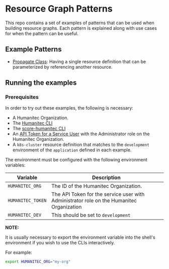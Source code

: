 # Resource Graph Patterns

This repo contains a set of examples of patterns that can be used when building resource graphs. Each pattern is explained along with use cases for when the pattern can be useful.

## Example Patterns

- [Propagate Class](./propagate-class/README.md): Having a single resource definition that can be parameterized by referencing another resource.

## Running the examples

### Prerequisites

In order to try out these examples, the following is necessary:

- A Humanitec Organization.
- The [Humanitec CLI](https://developer.humanitec.com/platform-orchestrator/cli/)
- The [score-humanitec CLI](https://github.com/score-spec/score-humanitec/releases/latest)
- An [API Token for a Service User](https://developer.humanitec.com/platform-orchestrator/security/service-users) with the Administrator role on the Humanitec Organization.
- A `k8s-cluster` resource definition that matches to the `development` environment of the `application` defined in each example.

The environment must be configured with the following environment variables:

| Variable | Description |
| --- | --- |
| `HUMANITEC_ORG` | The ID of the Humanitec Organization. |
| `HUMANITEC_TOKEN` | The API Token for the service user with Administrator role on the Humanitec Organization |
| `HUMANITEC_DEV` | This should be set to `development` | 

**NOTE:**

It is usually necessary to export the environment variable into the shell's environment if you wish to use the CLIs interactively.

For example:
```bash
export HUMANITEC_ORG="my-org"
```